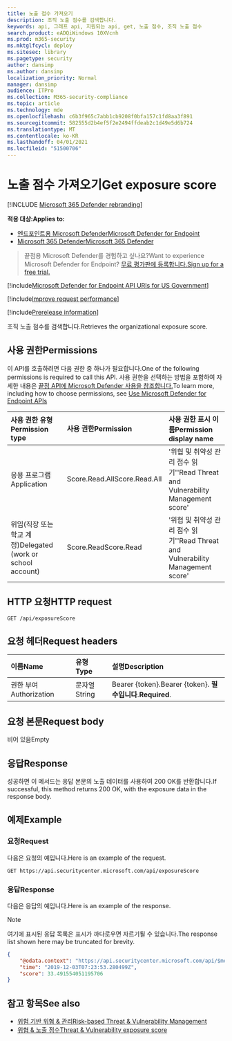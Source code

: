 ```yaml
---
title: 노출 점수 가져오기
description: 조직 노출 점수를 검색합니다.
keywords: api, 그래프 api, 지원되는 api, get, 노출 점수, 조직 노출 점수
search.product: eADQiWindows 10XVcnh
ms.prod: m365-security
ms.mktglfcycl: deploy
ms.sitesec: library
ms.pagetype: security
author: dansimp
ms.author: dansimp
localization_priority: Normal
manager: dansimp
audience: ITPro
ms.collection: M365-security-compliance
ms.topic: article
ms.technology: mde
ms.openlocfilehash: c6b3f965c7abb1cb9208f0bfa157c1fd8aa3f891
ms.sourcegitcommit: 582555d2b4ef5f2e2494ffdeab2c1d49e5d6b724
ms.translationtype: MT
ms.contentlocale: ko-KR
ms.lasthandoff: 04/01/2021
ms.locfileid: "51500706"
---
```

# <a name="get-exposure-score"></a><span data-ttu-id="69ba4-104">노출 점수 가져오기</span><span class="sxs-lookup"><span data-stu-id="69ba4-104">Get exposure score</span></span>

[!INCLUDE [Microsoft 365 Defender rebranding](../../includes/microsoft-defender.md)]

<span data-ttu-id="69ba4-105">**적용 대상:**</span><span class="sxs-lookup"><span data-stu-id="69ba4-105">**Applies to:**</span></span>
- [<span data-ttu-id="69ba4-106">엔드포인트용 Microsoft Defender</span><span class="sxs-lookup"><span data-stu-id="69ba4-106">Microsoft Defender for Endpoint</span></span>](https://go.microsoft.com/fwlink/p/?linkid=2154037)
- [<span data-ttu-id="69ba4-107">Microsoft 365 Defender</span><span class="sxs-lookup"><span data-stu-id="69ba4-107">Microsoft 365 Defender</span></span>](https://go.microsoft.com/fwlink/?linkid=2118804)

> <span data-ttu-id="69ba4-108">끝점용 Microsoft Defender를 경험하고 싶나요?</span><span class="sxs-lookup"><span data-stu-id="69ba4-108">Want to experience Microsoft Defender for Endpoint?</span></span> [<span data-ttu-id="69ba4-109">무료 평가판에 등록합니다.</span><span class="sxs-lookup"><span data-stu-id="69ba4-109">Sign up for a free trial.</span></span>](https://www.microsoft.com/microsoft-365/windows/microsoft-defender-atp?ocid=docs-wdatp-exposedapis-abovefoldlink) 

[!include[Microsoft Defender for Endpoint API URIs for US Government](../../includes/microsoft-defender-api-usgov.md)]

[!include[Improve request performance](../../includes/improve-request-performance.md)]


[!include[Prerelease information](../../includes/prerelease.md)]

<span data-ttu-id="69ba4-110">조직 노출 점수를 검색합니다.</span><span class="sxs-lookup"><span data-stu-id="69ba4-110">Retrieves the organizational exposure score.</span></span>

## <a name="permissions"></a><span data-ttu-id="69ba4-111">사용 권한</span><span class="sxs-lookup"><span data-stu-id="69ba4-111">Permissions</span></span>

<span data-ttu-id="69ba4-112">이 API를 호출하려면 다음 권한 중 하나가 필요합니다.</span><span class="sxs-lookup"><span data-stu-id="69ba4-112">One of the following permissions is required to call this API.</span></span> <span data-ttu-id="69ba4-113">사용 권한을 선택하는 방법을 포함하여 자세한 내용은 [끝점 API에 Microsoft Defender 사용을 참조합니다.](apis-intro.md)</span><span class="sxs-lookup"><span data-stu-id="69ba4-113">To learn more, including how to choose permissions, see [Use Microsoft Defender for Endpoint APIs](apis-intro.md)</span></span>

<span data-ttu-id="69ba4-114">사용 권한 유형</span><span class="sxs-lookup"><span data-stu-id="69ba4-114">Permission type</span></span> | <span data-ttu-id="69ba4-115">사용 권한</span><span class="sxs-lookup"><span data-stu-id="69ba4-115">Permission</span></span> | <span data-ttu-id="69ba4-116">사용 권한 표시 이름</span><span class="sxs-lookup"><span data-stu-id="69ba4-116">Permission display name</span></span>
:---|:---|:---
<span data-ttu-id="69ba4-117">응용 프로그램</span><span class="sxs-lookup"><span data-stu-id="69ba4-117">Application</span></span> | <span data-ttu-id="69ba4-118">Score.Read.All</span><span class="sxs-lookup"><span data-stu-id="69ba4-118">Score.Read.All</span></span> | <span data-ttu-id="69ba4-119">'위협 및 취약성 관리 점수 읽기'</span><span class="sxs-lookup"><span data-stu-id="69ba4-119">'Read Threat and Vulnerability Management score'</span></span>
<span data-ttu-id="69ba4-120">위임(직장 또는 학교 계정)</span><span class="sxs-lookup"><span data-stu-id="69ba4-120">Delegated (work or school account)</span></span> | <span data-ttu-id="69ba4-121">Score.Read</span><span class="sxs-lookup"><span data-stu-id="69ba4-121">Score.Read</span></span> | <span data-ttu-id="69ba4-122">'위협 및 취약성 관리 점수 읽기'</span><span class="sxs-lookup"><span data-stu-id="69ba4-122">'Read Threat and Vulnerability Management score'</span></span>

## <a name="http-request"></a><span data-ttu-id="69ba4-123">HTTP 요청</span><span class="sxs-lookup"><span data-stu-id="69ba4-123">HTTP request</span></span>

```
GET /api/exposureScore
```

## <a name="request-headers"></a><span data-ttu-id="69ba4-124">요청 헤더</span><span class="sxs-lookup"><span data-stu-id="69ba4-124">Request headers</span></span>

<span data-ttu-id="69ba4-125">이름</span><span class="sxs-lookup"><span data-stu-id="69ba4-125">Name</span></span> | <span data-ttu-id="69ba4-126">유형</span><span class="sxs-lookup"><span data-stu-id="69ba4-126">Type</span></span> | <span data-ttu-id="69ba4-127">설명</span><span class="sxs-lookup"><span data-stu-id="69ba4-127">Description</span></span>
:---|:---|:---
<span data-ttu-id="69ba4-128">권한 부여</span><span class="sxs-lookup"><span data-stu-id="69ba4-128">Authorization</span></span> | <span data-ttu-id="69ba4-129">문자열</span><span class="sxs-lookup"><span data-stu-id="69ba4-129">String</span></span> | <span data-ttu-id="69ba4-130">Bearer {token}.</span><span class="sxs-lookup"><span data-stu-id="69ba4-130">Bearer {token}.</span></span> <span data-ttu-id="69ba4-131">**필수입니다**.</span><span class="sxs-lookup"><span data-stu-id="69ba4-131">**Required**.</span></span>

## <a name="request-body"></a><span data-ttu-id="69ba4-132">요청 본문</span><span class="sxs-lookup"><span data-stu-id="69ba4-132">Request body</span></span>

<span data-ttu-id="69ba4-133">비어 있음</span><span class="sxs-lookup"><span data-stu-id="69ba4-133">Empty</span></span>

## <a name="response"></a><span data-ttu-id="69ba4-134">응답</span><span class="sxs-lookup"><span data-stu-id="69ba4-134">Response</span></span>

<span data-ttu-id="69ba4-135">성공하면 이 메서드는 응답 본문의 노출 데이터를 사용하여 200 OK를 반환합니다.</span><span class="sxs-lookup"><span data-stu-id="69ba4-135">If successful, this method returns 200 OK, with the exposure data in the response body.</span></span>

## <a name="example"></a><span data-ttu-id="69ba4-136">예제</span><span class="sxs-lookup"><span data-stu-id="69ba4-136">Example</span></span>

### <a name="request"></a><span data-ttu-id="69ba4-137">요청</span><span class="sxs-lookup"><span data-stu-id="69ba4-137">Request</span></span>

<span data-ttu-id="69ba4-138">다음은 요청의 예입니다.</span><span class="sxs-lookup"><span data-stu-id="69ba4-138">Here is an example of the request.</span></span>

```http
GET https://api.securitycenter.microsoft.com/api/exposureScore
```

### <a name="response"></a><span data-ttu-id="69ba4-139">응답</span><span class="sxs-lookup"><span data-stu-id="69ba4-139">Response</span></span>

<span data-ttu-id="69ba4-140">다음은 응답의 예입니다.</span><span class="sxs-lookup"><span data-stu-id="69ba4-140">Here is an example of the response.</span></span>

>[!NOTE]
><span data-ttu-id="69ba4-141">여기에 표시된 응답 목록은 표시가 까다로우면 자르기될 수 있습니다.</span><span class="sxs-lookup"><span data-stu-id="69ba4-141">The response list shown here may be truncated for brevity.</span></span> 

```json
{
    "@odata.context": "https://api.securitycenter.microsoft.com/api/$metadata#ExposureScore/$entity",
    "time": "2019-12-03T07:23:53.280499Z",
    "score": 33.491554051195706
}

```

## <a name="see-also"></a><span data-ttu-id="69ba4-142">참고 항목</span><span class="sxs-lookup"><span data-stu-id="69ba4-142">See also</span></span>

- [<span data-ttu-id="69ba4-143">위험 기반 위협 & 관리</span><span class="sxs-lookup"><span data-stu-id="69ba4-143">Risk-based Threat & Vulnerability Management</span></span>](https://docs.microsoft.com/microsoft-365/security/defender-endpoint/next-gen-threat-and-vuln-mgt)
- [<span data-ttu-id="69ba4-144">위협 & 노출 점수</span><span class="sxs-lookup"><span data-stu-id="69ba4-144">Threat & Vulnerability exposure score</span></span>](https://docs.microsoft.com/microsoft-365/security/defender-endpoint/tvm-exposure-score)
